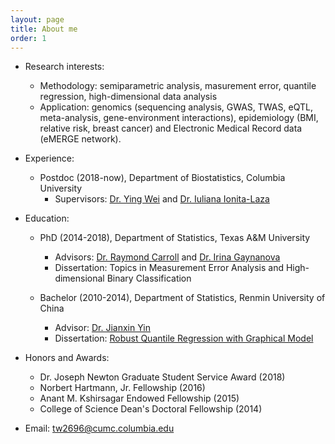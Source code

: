 ```yaml
---
layout: page
title: About me
order: 1
---
```


- Research interests:
  - Methodology: semiparametric analysis, masurement error, quantile regression, high-dimensional data analysis
  - Application: genomics (sequencing analysis, GWAS, TWAS, eQTL, meta-analysis, gene-environment interactions), epidemiology (BMI, relative risk, breast cancer) and Electronic Medical Record data (eMERGE network).

- Experience:

   - Postdoc (2018-now), Department of Biostatistics, Columbia University
       - Supervisors: [Dr. Ying Wei](https://yingweistat.com/) and [Dr. Iuliana Ionita-Laza](http://www.columbia.edu/~ii2135/)

- Education:
   - PhD (2014-2018), Department of Statistics, Texas A&M University
       - Advisors: [Dr. Raymond Carroll](https://www.stat.tamu.edu/~carroll/) and [Dr. Irina Gaynanova](https://irinagain.github.io/)
       - Dissertation: Topics in Measurement Error Analysis and High-dimensional Binary Classification
       
   - Bachelor (2010-2014), Department of Statistics, Renmin University of China
       - Advisor: [Dr. Jianxin Yin](http://stat.ruc.edu.cn/en/teacher_more.php?cid=89248&id=65)
       - Dissertation: [Robust Quantile Regression with Graphical Model](http://www.cnki.com.cn/Article/CJFDTotal-ZKZX201717001.htm)

- Honors and Awards: 
   - Dr. Joseph Newton Graduate Student Service Award (2018)
   - Norbert Hartmann, Jr. Fellowship (2016)
   - Anant M. Kshirsagar Endowed Fellowship (2015)
   - College of Science Dean's Doctoral Fellowship (2014)

- Email: tw2696@cumc.columbia.edu


